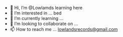 - 👋 Hi, I’m @Lowlamds learning here
- 👀 I’m interested in ... bed
- 🌱 I’m currently learning ...
- 💞️ I’m looking to collaborate on ...
- 📫 How to reach me ...
lowlandsrecords@gmail.com
<!---e
LowlamdsR/LowlamdsR is a ✨ special ✨ repository because its `README.md` (this file) appears on your GitHub profile.
You can click the Preview link to take a look at your changes.
--->
